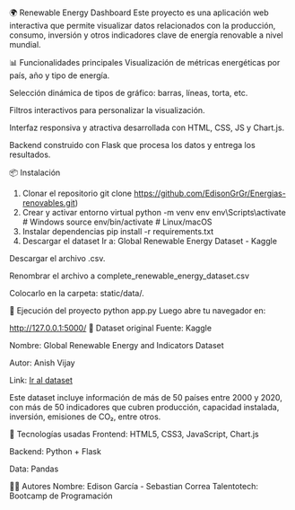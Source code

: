 🌍 Renewable Energy Dashboard
Este proyecto es una aplicación web interactiva que permite visualizar datos relacionados con la producción, consumo, inversión y otros indicadores clave de energía renovable a nivel mundial.

📊 Funcionalidades principales
Visualización de métricas energéticas por país, año y tipo de energía.

Selección dinámica de tipos de gráfico: barras, líneas, torta, etc.

Filtros interactivos para personalizar la visualización.

Interfaz responsiva y atractiva desarrollada con HTML, CSS, JS y Chart.js.

Backend construido con Flask que procesa los datos y entrega los resultados.

📦 Instalación
1. Clonar el repositorio
git clone https://github.com/EdisonGrGr/Energias-renovables.git)
2. Crear y activar entorno virtual
python -m venv env
env\Scripts\activate        # Windows
source env/bin/activate     # Linux/macOS
3. Instalar dependencias
pip install -r requirements.txt
4. Descargar el dataset
Ir a: Global Renewable Energy Dataset - Kaggle

Descargar el archivo .csv.

Renombrar el archivo a complete_renewable_energy_dataset.csv

Colocarlo en la carpeta: static/data/.

🚀 Ejecución del proyecto
python app.py
Luego abre tu navegador en:

http://127.0.0.1:5000/
📁 Dataset original
Fuente: Kaggle

Nombre: Global Renewable Energy and Indicators Dataset

Autor: Anish Vijay

Link: [Ir al dataset](https://www.kaggle.com/datasets/anishvijay/global-renewable-energy-and-indicators-dataset?resource=download)

Este dataset incluye información de más de 50 países entre 2000 y 2020, con más de 50 indicadores que cubren producción, capacidad instalada, inversión, emisiones de CO₂, entre otros.

🧠 Tecnologías usadas
Frontend: HTML5, CSS3, JavaScript, Chart.js

Backend: Python + Flask

Data: Pandas


🧑‍💻 Autores
Nombre: Edison García - Sebastian Correa
Talentotech: Bootcamp de Programación
